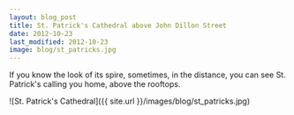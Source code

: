 ```yaml
---
layout: blog_post
title: St. Patrick's Cathedral above John Dillon Street
date: 2012-10-23
last_modified: 2012-10-23
image: blog/st_patricks.jpg
---
```


If you know the look of its spire,
sometimes, in the distance, you can see
St. Patrick's calling you home,
above the rooftops.

![St. Patrick's Cathedral]({{ site.url }}/images/blog/st_patricks.jpg)
